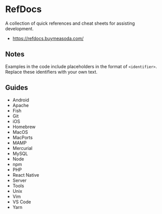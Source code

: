 # RefDocs

A collection of quick references and cheat sheets for assisting development.

- https://refdocs.buymeasoda.com/

## Notes

Examples in the code include placeholders in the format of `<identifier>`. Replace these identifiers with your own text.

## Guides

- Android
- Apache
- Fish
- Git
- iOS
- Homebrew
- MacOS
- MacPorts
- MAMP
- Mercurial
- MySQL
- Node
- npm
- PHP
- React Native
- Server
- Tools
- Unix
- Vim
- VS Code
- Yarn
